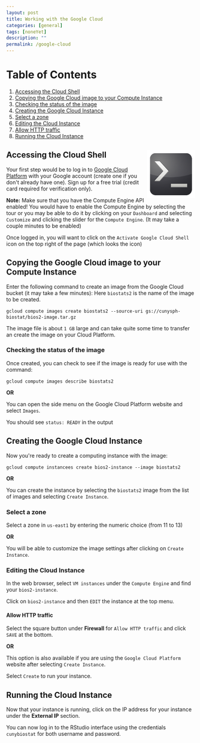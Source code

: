 ```yaml
---
layout: post
title: Working with the Google Cloud
categories: [general]
tags: [noneYet]
description: ""
permalink: /google-cloud
---
```


# Table of Contents
1. [Accessing the Cloud Shell](#cloudshell)
2. [Copying the Google Cloud image to your Compute Instance](#copyimage)
3. [Checking the status of the image](#statusimage)
4. [Creating the Google Cloud Instance](#createimage)
5. [Select a zone](#zone)
6. [Editing the Cloud Instance](#editinstance)
7. [Allow HTTP traffic](#httptraffic)
8. [Running the Cloud Instance](#runcloud)

<h2> Accessing the Cloud Shell <a name="cloudshell"></a> <img src="../assets/media/command_prompt.png" align="right"> </h2>

Your first step would be to log in to <a href="https://console.cloud.google.com" target="_blank">Google Cloud Platform</a>
with your Google account (create one if you don't already have one). Sign up for a free
trial (credit card required for verification only).

**Note:** Make sure that you have the Compute Engine API enabled! You would have
to enable the Compute Engine by selecting the tour or you may be able to do it by
clicking on your `Dashboard` and selecting `Customize` and clicking the slider
for the `Compute Engine`. (It may take a couple minutes to be enabled)

Once logged in, you will want to click on the `Activate Google Cloud Shell`
icon on the top right of the page (which looks the icon)

## <a name="copyimage"></a> Copying the Google Cloud image to your Compute Instance

Enter the following command to create an image from the Google Cloud bucket  (it may take a few minutes):
Here `biostats2` is the name of the image to be created.

```
gcloud compute images create biostats2 --source-uri gs://cunysph-biostat/bios2-image.tar.gz
```

The image file is about `1 GB` large and can take quite some time to transfer
an create the image on your Cloud Platform.

### <a name="statusimage"></a>Checking the status of the image

Once created, you can check to see if the image is ready for use with the command:

```
gcloud compute images describe biostats2
```

**OR**

You can open the side menu on the Google Cloud Platform website and select `Images`.

You should see `status: READY` in the output

## <a name="createimage"></a> Creating the Google Cloud Instance

Now you're ready to create a computing instance with the image:

```
gcloud compute instancees create bios2-instance --image biostats2
```

**OR**

You can create the instance by selecting the `biostats2` image from the list of images and selecting `Create Instance`.

### <a name="zone"></a> Select a zone

Select a zone in `us-east1` by entering the numeric choice (from 11 to 13)

**OR**

You will be able to customize the image settings after clicking on `Create Instance`.

### <a name="editinstance"></a> Editing the Cloud Instance

In the web browser, select `VM instances` under the `Compute Engine` and find
your `bios2-instance`.

Click on `bios2-instance` and then `EDIT` the instance at the top menu.

#### <a name="httptraffic"></a> Allow HTTP traffic

Select the square button under **Firewall** for `Allow HTTP traffic` and click
`SAVE` at the bottom.

**OR**

This option is also available if you are using the `Google Cloud Platform` website after selecting
`Create Instance`.

Select `Create` to run your instance.

## <a name="runcloud"></a> Running the Cloud Instance

Now that your instance is running, click on the IP address for your instance under the **External IP** section.

You can now log in to the RStudio interface using the credentials `cunybiostat`
for both username and password.


